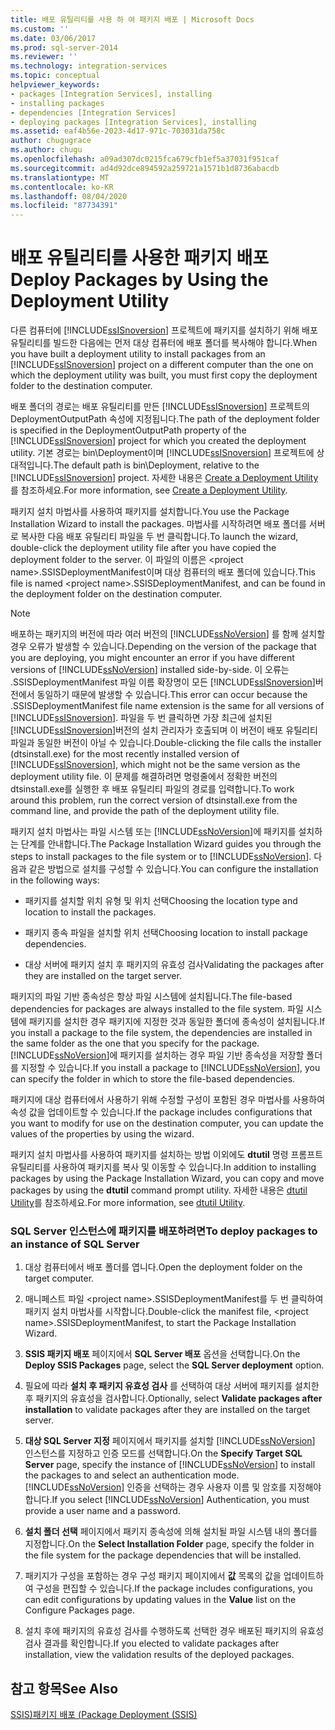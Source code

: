 ```yaml
---
title: 배포 유틸리티를 사용 하 여 패키지 배포 | Microsoft Docs
ms.custom: ''
ms.date: 03/06/2017
ms.prod: sql-server-2014
ms.reviewer: ''
ms.technology: integration-services
ms.topic: conceptual
helpviewer_keywords:
- packages [Integration Services], installing
- installing packages
- dependencies [Integration Services]
- deploying packages [Integration Services], installing
ms.assetid: eaf4b56e-2023-4d17-971c-703031da758c
author: chugugrace
ms.author: chugu
ms.openlocfilehash: a09ad307dc0215fca679cfb1ef5a37031f951caf
ms.sourcegitcommit: ad4d92dce894592a259721a1571b1d8736abacdb
ms.translationtype: MT
ms.contentlocale: ko-KR
ms.lasthandoff: 08/04/2020
ms.locfileid: "87734391"
---
```

# <a name="deploy-packages-by-using-the-deployment-utility"></a><span data-ttu-id="80a00-102">배포 유틸리티를 사용한 패키지 배포</span><span class="sxs-lookup"><span data-stu-id="80a00-102">Deploy Packages by Using the Deployment Utility</span></span>
  <span data-ttu-id="80a00-103">다른 컴퓨터에 [!INCLUDE[ssISnoversion](../includes/ssisnoversion-md.md)] 프로젝트에 패키지를 설치하기 위해 배포 유틸리티를 빌드한 다음에는 먼저 대상 컴퓨터에 배포 폴더를 복사해야 합니다.</span><span class="sxs-lookup"><span data-stu-id="80a00-103">When you have built a deployment utility to install packages from an [!INCLUDE[ssISnoversion](../includes/ssisnoversion-md.md)] project on a different computer than the one on which the deployment utility was built, you must first copy the deployment folder to the destination computer.</span></span>  
  
 <span data-ttu-id="80a00-104">배포 폴더의 경로는 배포 유틸리티를 만든 [!INCLUDE[ssISnoversion](../includes/ssisnoversion-md.md)] 프로젝트의 DeploymentOutputPath 속성에 지정됩니다.</span><span class="sxs-lookup"><span data-stu-id="80a00-104">The path of the deployment folder is specified in the DeploymentOutputPath property of the [!INCLUDE[ssISnoversion](../includes/ssisnoversion-md.md)] project for which you created the deployment utility.</span></span> <span data-ttu-id="80a00-105">기본 경로는 bin\Deployment이며 [!INCLUDE[ssISnoversion](../includes/ssisnoversion-md.md)] 프로젝트에 상대적입니다.</span><span class="sxs-lookup"><span data-stu-id="80a00-105">The default path is bin\Deployment, relative to the [!INCLUDE[ssISnoversion](../includes/ssisnoversion-md.md)] project.</span></span> <span data-ttu-id="80a00-106">자세한 내용은 [Create a Deployment Utility](../../2014/integration-services/create-a-deployment-utility.md)를 참조하세요.</span><span class="sxs-lookup"><span data-stu-id="80a00-106">For more information, see [Create a Deployment Utility](../../2014/integration-services/create-a-deployment-utility.md).</span></span>  
  
 <span data-ttu-id="80a00-107">패키지 설치 마법사를 사용하여 패키지를 설치합니다.</span><span class="sxs-lookup"><span data-stu-id="80a00-107">You use the Package Installation Wizard to install the packages.</span></span> <span data-ttu-id="80a00-108">마법사를 시작하려면 배포 폴더를 서버로 복사한 다음 배포 유틸리티 파일을 두 번 클릭합니다.</span><span class="sxs-lookup"><span data-stu-id="80a00-108">To launch the wizard, double-click the deployment utility file after you have copied the deployment folder to the server.</span></span> <span data-ttu-id="80a00-109">이 파일의 이름은 \<project name>.SSISDeploymentManifest이며 대상 컴퓨터의 배포 폴더에 있습니다.</span><span class="sxs-lookup"><span data-stu-id="80a00-109">This file is named \<project name>.SSISDeploymentManifest, and can be found in the deployment folder on the destination computer.</span></span>  
  
> [!NOTE]  
>  <span data-ttu-id="80a00-110">배포하는 패키지의 버전에 따라 여러 버전의 [!INCLUDE[ssNoVersion](../includes/ssnoversion-md.md)] 를 함께 설치할 경우 오류가 발생할 수 있습니다.</span><span class="sxs-lookup"><span data-stu-id="80a00-110">Depending on the version of the package that you are deploying, you might encounter an error if you have different versions of [!INCLUDE[ssNoVersion](../includes/ssnoversion-md.md)] installed side-by-side.</span></span> <span data-ttu-id="80a00-111">이 오류는 .SSISDeploymentManifest 파일 이름 확장명이 모든 [!INCLUDE[ssISnoversion](../includes/ssisnoversion-md.md)]버전에서 동일하기 때문에 발생할 수 있습니다.</span><span class="sxs-lookup"><span data-stu-id="80a00-111">This error can occur because the .SSISDeploymentManifest file name extension is the same for all versions of [!INCLUDE[ssISnoversion](../includes/ssisnoversion-md.md)].</span></span> <span data-ttu-id="80a00-112">파일을 두 번 클릭하면 가장 최근에 설치된 [!INCLUDE[ssISnoversion](../includes/ssisnoversion-md.md)]버전의 설치 관리자가 호출되며 이 버전이 배포 유틸리티 파일과 동일한 버전이 아닐 수 있습니다.</span><span class="sxs-lookup"><span data-stu-id="80a00-112">Double-clicking the file calls the installer (dtsinstall.exe) for the most recently installed version of [!INCLUDE[ssISnoversion](../includes/ssisnoversion-md.md)], which might not be the same version as the deployment utility file.</span></span> <span data-ttu-id="80a00-113">이 문제를 해결하려면 명령줄에서 정확한 버전의 dtsinstall.exe를 실행한 후 배포 유틸리티 파일의 경로를 입력합니다.</span><span class="sxs-lookup"><span data-stu-id="80a00-113">To work around this problem, run the correct version of dtsinstall.exe from the command line, and provide the path of the deployment utility file.</span></span>  
  
 <span data-ttu-id="80a00-114">패키지 설치 마법사는 파일 시스템 또는 [!INCLUDE[ssNoVersion](../includes/ssnoversion-md.md)]에 패키지를 설치하는 단계를 안내합니다.</span><span class="sxs-lookup"><span data-stu-id="80a00-114">The Package Installation Wizard guides you through the steps to install packages to the file system or to [!INCLUDE[ssNoVersion](../includes/ssnoversion-md.md)].</span></span> <span data-ttu-id="80a00-115">다음과 같은 방법으로 설치를 구성할 수 있습니다.</span><span class="sxs-lookup"><span data-stu-id="80a00-115">You can configure the installation in the following ways:</span></span>  
  
-   <span data-ttu-id="80a00-116">패키지를 설치할 위치 유형 및 위치 선택</span><span class="sxs-lookup"><span data-stu-id="80a00-116">Choosing the location type and location to install the packages.</span></span>  
  
-   <span data-ttu-id="80a00-117">패키지 종속 파일을 설치할 위치 선택</span><span class="sxs-lookup"><span data-stu-id="80a00-117">Choosing location to install package dependencies.</span></span>  
  
-   <span data-ttu-id="80a00-118">대상 서버에 패키지 설치 후 패키지의 유효성 검사</span><span class="sxs-lookup"><span data-stu-id="80a00-118">Validating the packages after they are installed on the target server.</span></span>  
  
 <span data-ttu-id="80a00-119">패키지의 파일 기반 종속성은 항상 파일 시스템에 설치됩니다.</span><span class="sxs-lookup"><span data-stu-id="80a00-119">The file-based dependencies for packages are always installed to the file system.</span></span> <span data-ttu-id="80a00-120">파일 시스템에 패키지를 설치한 경우 패키지에 지정한 것과 동일한 폴더에 종속성이 설치됩니다.</span><span class="sxs-lookup"><span data-stu-id="80a00-120">If you install a package to the file system, the dependencies are installed in the same folder as the one that you specify for the package.</span></span> <span data-ttu-id="80a00-121">[!INCLUDE[ssNoVersion](../includes/ssnoversion-md.md)]에 패키지를 설치하는 경우 파일 기반 종속성을 저장할 폴더를 지정할 수 있습니다.</span><span class="sxs-lookup"><span data-stu-id="80a00-121">If you install a package to [!INCLUDE[ssNoVersion](../includes/ssnoversion-md.md)], you can specify the folder in which to store the file-based dependencies.</span></span>  
  
 <span data-ttu-id="80a00-122">패키지에 대상 컴퓨터에서 사용하기 위해 수정할 구성이 포함된 경우 마법사를 사용하여 속성 값을 업데이트할 수 있습니다.</span><span class="sxs-lookup"><span data-stu-id="80a00-122">If the package includes configurations that you want to modify for use on the destination computer, you can update the values of the properties by using the wizard.</span></span>  
  
 <span data-ttu-id="80a00-123">패키지 설치 마법사를 사용하여 패키지를 설치하는 방법 이외에도 **dtutil** 명령 프롬프트 유틸리티를 사용하여 패키지를 복사 및 이동할 수 있습니다.</span><span class="sxs-lookup"><span data-stu-id="80a00-123">In addition to installing packages by using the Package Installation Wizard, you can copy and move packages by using the **dtutil** command prompt utility.</span></span> <span data-ttu-id="80a00-124">자세한 내용은 [dtutil Utility](dtutil-utility.md)를 참조하세요.</span><span class="sxs-lookup"><span data-stu-id="80a00-124">For more information, see [dtutil Utility](dtutil-utility.md).</span></span>  
  
### <a name="to-deploy-packages-to-an-instance-of-sql-server"></a><span data-ttu-id="80a00-125">SQL Server 인스턴스에 패키지를 배포하려면</span><span class="sxs-lookup"><span data-stu-id="80a00-125">To deploy packages to an instance of SQL Server</span></span>  
  
1.  <span data-ttu-id="80a00-126">대상 컴퓨터에서 배포 폴더를 엽니다.</span><span class="sxs-lookup"><span data-stu-id="80a00-126">Open the deployment folder on the target computer.</span></span>  
  
2.  <span data-ttu-id="80a00-127">매니페스트 파일 \<project name>.SSISDeploymentManifest를 두 번 클릭하여 패키지 설치 마법사를 시작합니다.</span><span class="sxs-lookup"><span data-stu-id="80a00-127">Double-click the manifest file, \<project name>.SSISDeploymentManifest, to start the Package Installation Wizard.</span></span>  
  
3.  <span data-ttu-id="80a00-128">**SSIS 패키지 배포** 페이지에서 **SQL Server 배포** 옵션을 선택합니다.</span><span class="sxs-lookup"><span data-stu-id="80a00-128">On the **Deploy SSIS Packages** page, select the **SQL Server deployment** option.</span></span>  
  
4.  <span data-ttu-id="80a00-129">필요에 따라 **설치 후 패키지 유효성 검사** 를 선택하여 대상 서버에 패키지를 설치한 후 패키지의 유효성을 검사합니다.</span><span class="sxs-lookup"><span data-stu-id="80a00-129">Optionally, select **Validate packages after installation** to validate packages after they are installed on the target server.</span></span>  
  
5.  <span data-ttu-id="80a00-130">**대상 SQL Server 지정** 페이지에서 패키지를 설치할 [!INCLUDE[ssNoVersion](../includes/ssnoversion-md.md)] 인스턴스를 지정하고 인증 모드를 선택합니다.</span><span class="sxs-lookup"><span data-stu-id="80a00-130">On the **Specify Target SQL Server** page, specify the instance of [!INCLUDE[ssNoVersion](../includes/ssnoversion-md.md)] to install the packages to and select an authentication mode.</span></span> <span data-ttu-id="80a00-131">[!INCLUDE[ssNoVersion](../includes/ssnoversion-md.md)] 인증을 선택하는 경우 사용자 이름 및 암호를 지정해야 합니다.</span><span class="sxs-lookup"><span data-stu-id="80a00-131">If you select [!INCLUDE[ssNoVersion](../includes/ssnoversion-md.md)] Authentication, you must provide a user name and a password.</span></span>  
  
6.  <span data-ttu-id="80a00-132">**설치 폴더 선택** 페이지에서 패키지 종속성에 의해 설치될 파일 시스템 내의 폴더를 지정합니다.</span><span class="sxs-lookup"><span data-stu-id="80a00-132">On the **Select Installation Folder** page, specify the folder in the file system for the package dependencies that will be installed.</span></span>  
  
7.  <span data-ttu-id="80a00-133">패키지가 구성을 포함하는 경우 구성 패키지 페이지에서 **값** 목록의 값을 업데이트하여 구성을 편집할 수 있습니다.</span><span class="sxs-lookup"><span data-stu-id="80a00-133">If the package includes configurations, you can edit configurations by updating values in the **Value** list on the Configure Packages page.</span></span>  
  
8.  <span data-ttu-id="80a00-134">설치 후에 패키지의 유효성 검사를 수행하도록 선택한 경우 배포된 패키지의 유효성 검사 결과를 확인합니다.</span><span class="sxs-lookup"><span data-stu-id="80a00-134">If you elected to validate packages after installation, view the validation results of the deployed packages.</span></span>  
  
## <a name="see-also"></a><span data-ttu-id="80a00-135">참고 항목</span><span class="sxs-lookup"><span data-stu-id="80a00-135">See Also</span></span>  
 [<span data-ttu-id="80a00-136">SSIS&#41;패키지 배포 &#40;</span><span class="sxs-lookup"><span data-stu-id="80a00-136">Package Deployment &#40;SSIS&#41;</span></span>](packages/legacy-package-deployment-ssis.md)  
  
  
